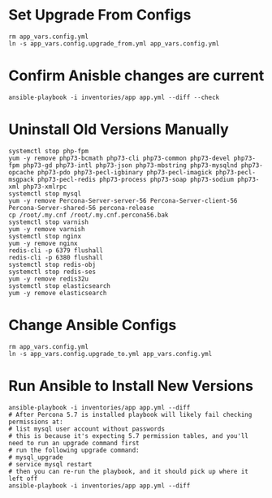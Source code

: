 # Set Upgrade From Configs

    rm app_vars.config.yml
    ln -s app_vars.config.upgrade_from.yml app_vars.config.yml

# Confirm Anisble changes are current

    ansible-playbook -i inventories/app app.yml --diff --check

# Uninstall Old Versions Manually

    systemctl stop php-fpm
    yum -y remove php73-bcmath php73-cli php73-common php73-devel php73-fpm php73-gd php73-intl php73-json php73-mbstring php73-mysqlnd php73-opcache php73-pdo php73-pecl-igbinary php73-pecl-imagick php73-pecl-msgpack php73-pecl-redis php73-process php73-soap php73-sodium php73-xml php73-xmlrpc
    systemctl stop mysql
    yum -y remove Percona-Server-server-56 Percona-Server-client-56 Percona-Server-shared-56 percona-release
    cp /root/.my.cnf /root/.my.cnf.percona56.bak
    systemctl stop varnish
    yum -y remove varnish
    systemctl stop nginx
    yum -y remove nginx
    redis-cli -p 6379 flushall
    redis-cli -p 6380 flushall
    systemctl stop redis-obj
    systemctl stop redis-ses
    yum -y remove redis32u
    systemctl stop elasticsearch
    yum -y remove elasticsearch

# Change Ansible Configs

    rm app_vars.config.yml
    ln -s app_vars.config.upgrade_to.yml app_vars.config.yml

# Run Ansible to Install New Versions

    ansible-playbook -i inventories/app app.yml --diff
    # After Percona 5.7 is installed playbook will likely fail checking permissions at:
    # list mysql user account without passwords
    # this is because it's expecting 5.7 permission tables, and you'll need to run an upgrade command first
    # run the following upgrade command:
    # mysql_upgrade
    # service mysql restart
    # then you can re-run the playbook, and it should pick up where it left off
    ansible-playbook -i inventories/app app.yml --diff
